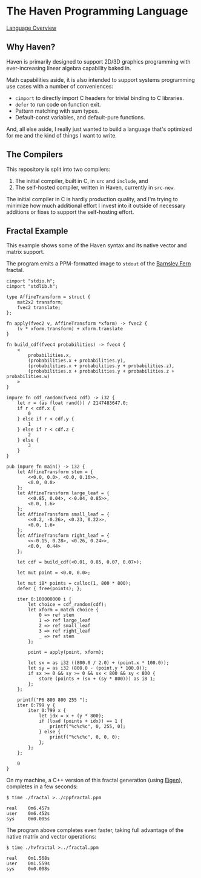 # The Haven Programming Language

[Language Overview](docs/language.md)

## Why Haven?

Haven is primarily designed to support 2D/3D graphics programming with ever-increasing linear algebra capability baked in.

Math capabilities aside, it is also intended to support systems programming use cases with a number of conveniences:

- `cimport` to directly import C headers for trivial binding to C libraries.
- `defer` to run code on function exit.
- Pattern matching with sum types.
- Default-const variables, and default-pure functions.

And, all else aside, I really just wanted to build a language that's optimized for me and the kind of things I want to write.

## The Compilers

This repository is split into two compilers:

1. The initial compiler, built in C, in `src` and `include`, and
2. The self-hosted compiler, written in Haven, currently in `src-new`.

The initial compiler in C is hardly production quality, and I'm trying to minimize how much additional effort
I invest into it outside of necessary additions or fixes to support the self-hosting effort.

## Fractal Example

This example shows some of the Haven syntax and its native vector and matrix support.

The program emits a PPM-formatted image to `stdout` of the [Barnsley Fern](https://en.wikipedia.org/wiki/Barnsley_fern) fractal.

```
cimport "stdio.h";
cimport "stdlib.h";

type AffineTransform = struct {
    mat2x2 transform;
    fvec2 translate;
};

fn apply(fvec2 v, AffineTransform *xform) -> fvec2 {
    (v * xform.transform) + xform.translate
}

fn build_cdf(fvec4 probabilities) -> fvec4 {
    <
        probabilities.x,
        (probabilities.x + probabilities.y),
        (probabilities.x + probabilities.y + probabilities.z),
        (probabilities.x + probabilities.y + probabilities.z + probabilities.w)
    >
}

impure fn cdf_random(fvec4 cdf) -> i32 {
    let r = (as float rand()) / 2147483647.0;
    if r < cdf.x {
        0
    } else if r < cdf.y {
        1
    } else if r < cdf.z {
        2
    } else {
        3
    }
}

pub impure fn main() -> i32 {
    let AffineTransform stem = {
        <<0.0, 0.0>, <0.0, 0.16>>,
        <0.0, 0.0>
    };
    let AffineTransform large_leaf = {
        <<0.85, 0.04>, <-0.04, 0.85>>,
        <0.0, 1.6>
    };
    let AffineTransform small_leaf = {
        <<0.2, -0.26>, <0.23, 0.22>>,
        <0.0, 1.6>
    };
    let AffineTransform right_leaf = {
        <<-0.15, 0.28>, <0.26, 0.24>>,
        <0.0,  0.44>
    };

    let cdf = build_cdf(<0.01, 0.85, 0.07, 0.07>);

    let mut point = <0.0, 0.0>;

    let mut i8* points = calloc(1, 800 * 800);
    defer { free(points); };

    iter 0:100000000 i {
        let choice = cdf_random(cdf);
        let xform = match choice {
            0 => ref stem
            1 => ref large_leaf
            2 => ref small_leaf
            3 => ref right_leaf
            _ => ref stem
        };

        point = apply(point, xform);

        let sx = as i32 ((800.0 / 2.0) + (point.x * 100.0));
        let sy = as i32 (800.0 - (point.y * 100.0));
        if sx >= 0 && sy >= 0 && sx < 800 && sy < 800 {
            store (points + (sx + (sy * 800))) as i8 1;
        };
    };

    printf("P6 800 800 255 ");
    iter 0:799 y {
        iter 0:799 x {
            let idx = x + (y * 800);
            if (load (points + idx)) == 1 {
                printf("%c%c%c", 0, 255, 0);
            } else {
                printf("%c%c%c", 0, 0, 0);
            };
        };
    };

    0
}
```

On my machine, a C++ version of this fractal generation (using [Eigen](https://eigen.tuxfamily.org/index.php?title=Main_Page)), completes in a few seconds:

```
$ time ./fractal >../cppfractal.ppm

real    0m6.457s
user    0m6.452s
sys     0m0.005s
```

The program above completes even faster, taking full advantage of the native matrix and vector operations:

```
$ time ./hvfractal >../fractal.ppm

real    0m1.568s
user    0m1.559s
sys     0m0.008s
```
